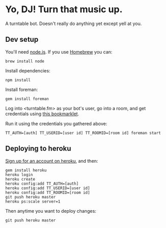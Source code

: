 # Yo, DJ! Turn that music up.

A turntable bot. Doesn't really do anything yet except yell at you.

## Dev setup

You'll need [node.js](http://nodejs.org/).
If you use [Homebrew](http://mxcl.github.com/homebrew/) you can:

    brew install node

Install dependencies:

    npm install

Install foreman:

    gem install foreman

Log into <turntable.fm> as your bot's user, go into a room, and get credentials
using [this bookmarklet](http://alaingilbert.github.com/Turntable-API/bookmarklet.html).

Run it using the credentials you gathered above:

    TT_AUTH=[auth] TT_USERID=[user id] TT_ROOMID=[room id] foreman start

## Deploying to heroku

[Sign up for an account on heroku](https://api.heroku.com/signup), and then:

    gem install heroku
    heroku login
    heroku create
    heroku config:add TT_AUTH=[auth]
    heroku config:add TT_USERID=[user id]
    heroku config:add TT_ROOMID=[room id]
    git push heroku master
    heroku ps:scale server=1

Then anytime you want to deploy changes:

    git push heroku master

